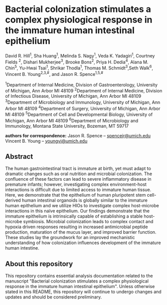 # Bacterial colonization stimulates a complex physiological response in the immature human intestinal epithelium

David R. Hill<sup>1</sup>, Sha Huang<sup>1</sup>,  Melinda S. Nagy<sup>1</sup>, Veda K. Yadagiri<sup>1</sup>, Courtney Fields <sup>2</sup>, Dishari Mukherjee<sup>3</sup>, Brooke Bons<sup>2</sup>, Priya H. Dedia<sup>4</sup>, Alana M. Chin<sup>5</sup>, Yu-Hwai Tsai<sup>1</sup>, Shrikar Thodla<sup>1</sup>, Thomas M. Schmidt<sup>3</sup>,Seth Walk<sup>6</sup>, Vincent B. Young<sup>2,3,#</sup>, and Jason R. Spence<sup>1,5,#</sup>


<sup>1</sup>Department of Internal Medicine, Division of Gastroenterology, University of Michigan, Ann Arbor MI 48109
<sup>2</sup>Department of Internal Medicine, Division of Infectious Disease, University of Michigan, Ann Arbor MI 48109
<sup>3</sup>Department of Microbiology and Immunology, University of Michigan, Ann Arbor MI 48109
<sup>4</sup>Department of Surgery, University of Michigan, Ann Arbor MI 48109
<sup>5</sup>Department of Cell and Developmental Biology, University of Michigan, Ann Arbor MI 48109 
<sup>6</sup>Department of Microbiology and Immunology, Montana State University, Bozeman, MT 59717 

**authors for correspondence:**
Jason R. Spence – spencejr@umich.edu
Vincent B. Young – youngvi@umich.edu

## Abstract
The human gastrointestinal tract is immature at birth, yet must adapt to dramatic changes such as oral nutrition and microbial colonization. The confluence of these factors can lead to severe inflammatory disease in premature infants; however, investigating complex environment-host interactions is difficult due to limited access to immature human tissue. Here, we demonstrate that the epithelium of human pluripotent stem cell-derived human intestinal organoids is globally similar to the immature human epithelium and we utilize HIOs to investigate complex host-microbe interactions in this naïve epithelium. Our findings demonstrate that the immature epithelium is intrinsically capable of establishing a stable host-microbe symbiosis. Microbial colonization leads to complex contact and hypoxia driven responses resulting in increased antimicrobial peptide production, maturation of the mucus layer, and improved barrier function. These studies lay the groundwork for an improved mechanistic understanding of how colonization influences development of the immature human intestine.

## About this repository
This repository contains essential analysis documentation related to the manuscript "Bacterial colonization stimulates a complex physiological response in the immature human intestinal epithelium". Unless otherwise stated in this README, this repository will continue to undergo changes and updates and should be considered preliminary.
